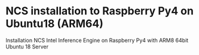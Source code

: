 # NCS installation to Raspberry Py4 on Ubuntu18 (ARM64)
Installation NCS Intel Inference Engine on Raspberry Py4 with ARM8 64bit Ubuntu 18 Server 
